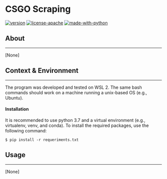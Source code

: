 # CSGO Scraping 
[![version](https://img.shields.io/badge/Version-Beta%200.2-red?style=flat-square)]()
[![license-apache](https://img.shields.io/github/license/lincolnvs/csgo_dataset?logo=apache&logoColor=white&style=flat-square)]() 
[![made-with-python](https://img.shields.io/pypi/pyversions/webdriver-manager?logo=python&logoColor=white&style=flat-square)]() 

## About
---
[None]

## Context & Environment
---
The program was developed and tested on WSL 2. The same bash commands should work on a machine running a unix-based OS (e.g., Ubuntu).

#### **Installation**

It is recommended to use python 3.7 and a virtual environment (e.g., virtualenv, venv, and conda). To install the required packages, use the following command:

```console
$ pip install -r requeriments.txt
```

## Usage
---
[None]